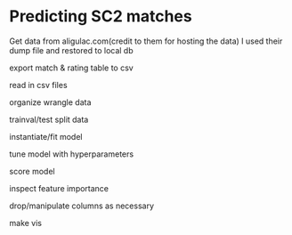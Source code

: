 # Predicting SC2 matches

Get data from aligulac.com(credit to them for hosting the data)
I used their dump file and restored to local db

export match & rating table to csv

read in csv files

organize wrangle data

trainval/test split data

instantiate/fit model

tune model with hyperparameters

score model

inspect feature importance

drop/manipulate columns as necessary

make vis